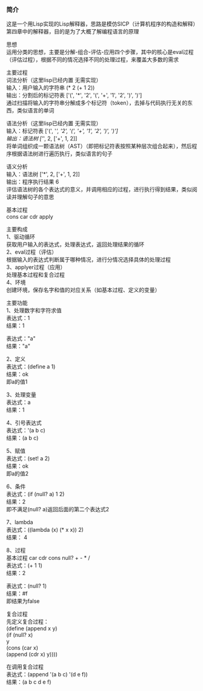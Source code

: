 ### 简介  
这是一个用Lisp实现的Lisp解释器，思路是模仿SICP（计算机程序的构造和解释）第四章中的解释器，目的是为了大概了解编程语言的原理 

思想  
运用分类的思想，主要是分解-组合-评估-应用四个步骤，其中的核心是eval过程（评估过程），根据不同的情况选择不同的处理过程，来覆盖大多数的需求  

主要过程  
词法分析（这里lisp已经内置 无需实现）  
输入：用户输入的字符串 (* 2 (+ 1 2))   
输出：分割后的标记符表 ['(', '*', '2', '(', '+', '1', '2', ')', ')']  
通过扫描将输入的字符串分解成多个标记符（token），去掉与代码执行无关的东西，类似语言的单词   

语法分析（这里lisp已经内置 无需实现）   
输入：标记符表  ['(', '*', '2', '(', '+', '1', '2', ')', ')']   
输出：语法树 ['*', 2, ['+', 1, 2]]   
将单词组织成一颗语法树（AST）（即把标记符表按照某种层次组合起来），然后程序根据语法树进行遍历执行，类似语言的句子  

语义分析  
输入：语法树  ['*', 2, ['+', 1, 2]]  
输出：程序执行结果  6  
评估语法树的各个表达式的意义，并调用相应的过程，进行执行得到结果，类似阅读并理解句子的意思  

基本过程  
cons car cdr apply  

主要构成  
1、驱动循环  
获取用户输入的表达式，处理表达式，返回处理结果的循环  
2、eval过程（评估）  
根据输入的表达式判断属于哪种情况，进行分情况选择具体的处理过程  
3、applyer过程（应用）  
处理基本过程和复合过程  
4、环境  
创建环境，保存名字和值的对应关系（如基本过程、定义的变量）  

主要功能   
1、处理数字和字符求值  
表达式：1  
结果：1  

表达式："a"   
结果："a"   

2、定义   
表达式：(define a 1)   
结果：ok   
即a的值1   

3、处理变量    
表达式：a  
结果：1  

4、引号表达式   
表达式：'(a b c)   
结果：(a b c)   

5、赋值   
表达式：(set! a 2)   
结果：ok  
即a的值2   

6、条件   
表达式：(if (null? a) 1 2)   
结果：2   
即不满足(null? a)返回后面的第二个表达式2  

7、lambda  
表达式：((lambda (x) (* x x)) 2)   
结果： 4  

8、过程  
基本过程 car cdr cons null? + - * /    
表达式：(+ 1 1)   
结果：2   

表达式：(null? 1)    
结果：#f   
即结果为false   

复合过程   
先定义复合过程：   
(define (append x y)   
  (if (null? x)   
      y   
      (cons (car x)      
            (append (cdr x) y))))   

在调用复合过程  
表达式：(append '(a b c) '(d e f))   
结果：(a b c d e f)   

